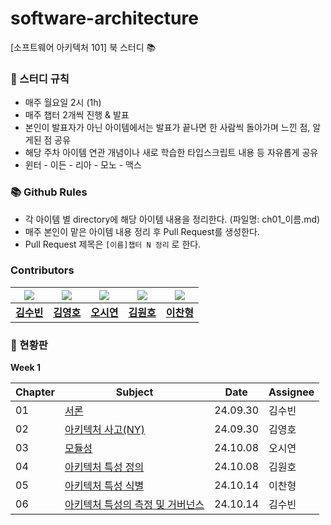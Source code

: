 # software-architecture
[소프트웨어 아키텍처 101] 북 스터디 📚

### 📝 스터디 규칙

- 매주 월요일 2시 (1h)
- 매주 챕터 2개씩 진행 & 발표
- 본인이 발표자가 아닌 아이템에서는 발표가 끝나면 한 사람씩 돌아가며 느낀 점, 알게된 점 공유
- 해당 주차 아이템 연관 개념이나 새로 학습한 타입스크립트 내용 등 자유롭게 공유
- 윈터 - 이든 - 리아 - 모노 - 맥스

### 📚 Github Rules

- 각 아이템 별 directory에 해당 아이템 내용을 정리한다. (파일명: ch01_이름.md)
- 매주 본인이 맡은 아이템 내용 정리 후 Pull Request를 생성한다.
- Pull Request 제목은 `[이름]챕터 N 정리` 로 한다.

### Contributors

| <img src="https://avatars.githubusercontent.com/u/57705512?v=4" /> | <img src="https://avatars.githubusercontent.com/u/61740850?v=4" /> | <img src="https://avatars.githubusercontent.com/u/47052172?v=4" /> | <img src="https://avatars.githubusercontent.com/u/5876149?v=4" /> | <img src="https://avatars.githubusercontent.com/u/71697577?v=4" /> |
| --- | --- | --- | --- | --- |
| **[김수빈](https://github.com/MOBUMIN)** | **[김영호](https://github.com/JadenKim-dev)** |  **[오시연](https://github.com/osiyeon)** | **[김원호](https://github.com/gitdog01)** | **[이찬형](https://github.com/LEECHANHYUNG)** |

### 🚩 현황판

**Week 1**

| Chapter | Subject | Date | Assignee |
| --- | --- | --- | --- |
| 01 | [서론](https://github.com/danmooozi/software-architecture/blob/main/ch01_%EC%84%9C%EB%A1%A0/ch01_wynter.md) | 24.09.30 | 김수빈 |
| 02 | [아키텍처 사고(NY)](https://github.com/danmooozi/software-architecture/blob/main/ch02_%EC%95%84%ED%82%A4%ED%85%8D%EC%B2%98_%EC%82%AC%EA%B3%A0(NY)/ch02_eden.md) | 24.09.30 | 김영호 |
| 03 | [모듈성](https://github.com/danmooozi/software-architecture/blob/main/ch03_모듈성/ch03_lia.md) | 24.10.08 | 오시연 |
| 04 | [아키텍처 특성 정의](https://github.com/danmooozi/software-architecture/blob/main/ch04_아키텍처_특성_정의/ch04_mono.md) | 24.10.08 | 김원호 |
| 05 | [아키텍처 특성 식별](https://github.com/danmooozi/software-architecture/blob/main/ch05_아키텍처_특성_식별/ch05_max.md) | 24.10.14 | 이찬형 |
| 06 | [아키텍처 특성의 측정 및 거버넌스](https://github.com/danmooozi/software-architecture/blob/main/ch06_아키텍처_특성의_측정_및_거버넌스/ch06_wynter.md) | 24.10.14 | 김수빈 |

